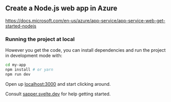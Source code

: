 ## Create a Node.js web app in Azure
https://docs.microsoft.com/en-us/azure/app-service/app-service-web-get-started-nodejs


### Running the project at local

However you get the code, you can install dependencies and run the project in development mode with:

```bash
cd my-app
npm install # or yarn
npm run dev
```

Open up [localhost:3000](http://localhost:3000) and start clicking around.

Consult [sapper.svelte.dev](https://sapper.svelte.dev) for help getting started.


